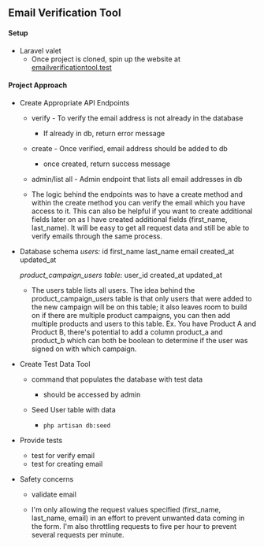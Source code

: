 ## Email Verification Tool

#### Setup

- Laravel valet
    - Once project is cloned, spin up the website at [emailverificationtool.test](http://emailverificationtool.test/)
    <!-- see if there is a setup process for laravel valet -->

#### Project Approach
- Create Appropriate API Endpoints
    - verify - To verify the email address is not already in the database
        - If already in db, return error message
    - create - Once verified, email address should be added to db
        - once created, return success message
    - admin/list all - Admin endpoint that lists all email addresses in db

    - The logic behind the endpoints was to have a create method and within the create method you can verify the email which you have access to it. This can also be helpful if you want to create additional fields later on as I have created additional fields (first_name, last_name). It will be easy to get all request data and still be able to verify emails through the same process.

- Database schema
    *users:*
    id
    first_name
    last_name
    email
    created_at
    updated_at

    *product_campaign_users table:*
    user_id
    created_at
    updated_at

    - The users table lists all users. The idea behind the product_campaign_users table is that only users that were added to the new campaign will be on this table; it also leaves room to build on if there are multiple product campaigns, you can then add multiple products and users to this table. Ex. You have Product A and Product B, there's potential to add a column product_a and product_b which can both be boolean to determine if the user was signed on with which campaign. 

- Create Test Data Tool
    - command that populates the database with test data
        - should be accessed by admin

    - Seed User table with data
        - `php artisan db:seed`

- Provide tests
    - test for verify email
    - test for creating email

- Safety concerns
    - validate email

    - I'm only allowing the request values specified (first_name, last_name, email) in an effort to prevent unwanted data coming in the form. I'm also throttling requests to five per hour to prevent several requests per minute.